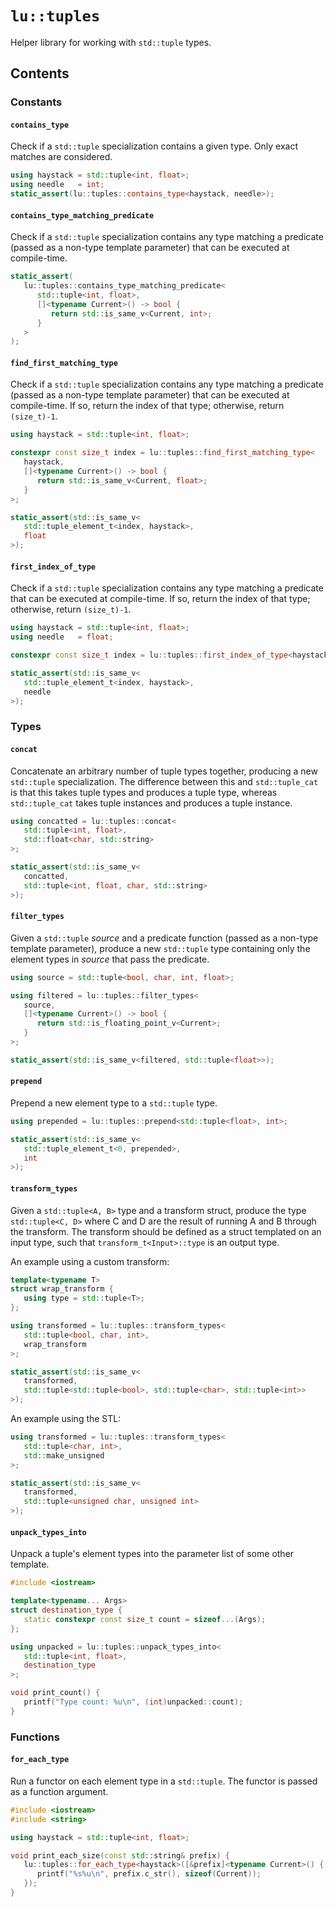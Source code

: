 
# `lu::tuples`

Helper library for working with `std::tuple` types.

## Contents

### Constants

#### `contains_type`

Check if a `std::tuple` specialization contains a given type. Only exact matches are considered.

```c++
using haystack = std::tuple<int, float>;
using needle   = int;
static_assert(lu::tuples::contains_type<haystack, needle>);
```

#### `contains_type_matching_predicate`

Check if a `std::tuple` specialization contains any type matching a predicate (passed as a non-type template parameter) that can be executed at compile-time.

```c++
static_assert(
   lu::tuples::contains_type_matching_predicate<
      std::tuple<int, float>,
      []<typename Current>() -> bool {
         return std::is_same_v<Current, int>;
      }
   >
);
```

#### `find_first_matching_type`

Check if a `std::tuple` specialization contains any type matching a predicate (passed as a non-type template parameter) that can be executed at compile-time. If so, return the index of that type; otherwise, return `(size_t)-1`.

```c++
using haystack = std::tuple<int, float>;

constexpr const size_t index = lu::tuples::find_first_matching_type<
   haystack,
   []<typename Current>() -> bool {
      return std::is_same_v<Current, float>;
   }
>;

static_assert(std::is_same_v<
   std::tuple_element_t<index, haystack>,
   float
>);
```

#### `first_index_of_type`

Check if a `std::tuple` specialization contains any type matching a predicate that can be executed at compile-time. If so, return the index of that type; otherwise, return `(size_t)-1`.

```c++
using haystack = std::tuple<int, float>;
using needle   = float;

constexpr const size_t index = lu::tuples::first_index_of_type<haystack, needle>;

static_assert(std::is_same_v<
   std::tuple_element_t<index, haystack>,
   needle
>);
```


### Types

#### `concat`

Concatenate an arbitrary number of tuple types together, producing a new `std::tuple` specialization. The difference between this and `std::tuple_cat` is that this takes tuple types and produces a tuple type, whereas `std::tuple_cat` takes tuple instances and produces a tuple instance.

```c++
using concatted = lu::tuples::concat<
   std::tuple<int, float>,
   std::float<char, std::string>
>;

static_assert(std::is_same_v<
   concatted,
   std::tuple<int, float, char, std::string>
>);
```

#### `filter_types`

Given a `std::tuple` *source* and a predicate function (passed as a non-type template parameter), produce a new `std::tuple` type containing only the element types in *source* that pass the predicate.

```c++
using source = std::tuple<bool, char, int, float>;

using filtered = lu::tuples::filter_types<
   source,
   []<typename Current>() -> bool {
      return std::is_floating_point_v<Current>;
   }
>;

static_assert(std::is_same_v<filtered, std::tuple<float>>);
```

#### `prepend`

Prepend a new element type to a `std::tuple` type.

```c++
using prepended = lu::tuples::prepend<std::tuple<float>, int>;

static_assert(std::is_same_v<
   std::tuple_element_t<0, prepended>,
   int
>);
```

#### `transform_types`

Given a `std::tuple<A, B>` type and a transform struct, produce the type `std::tuple<C, D>` where C and D are the result of running A and B through the transform. The transform should be defined as a struct templated on an input type, such that `transform_t<Input>::type` is an output type.

An example using a custom transform:

```c++
template<typename T>
struct wrap_transform {
   using type = std::tuple<T>;
};

using transformed = lu::tuples::transform_types<
   std::tuple<bool, char, int>,
   wrap_transform
>;

static_assert(std::is_same_v<
   transformed,
   std::tuple<std::tuple<bool>, std::tuple<char>, std::tuple<int>>
>);
```

An example using the STL:

```c++
using transformed = lu::tuples::transform_types<
   std::tuple<char, int>,
   std::make_unsigned
>;

static_assert(std::is_same_v<
   transformed,
   std::tuple<unsigned char, unsigned int>
>);
```

#### `unpack_types_into`

Unpack a tuple's element types into the parameter list of some other template.

```c++
#include <iostream>

template<typename... Args>
struct destination_type {
   static constexpr const size_t count = sizeof...(Args);
};

using unpacked = lu::tuples::unpack_types_into<
   std::tuple<int, float>,
   destination_type
>;

void print_count() {
   printf("Type count: %u\n", (int)unpacked::count);
}
```


### Functions

#### `for_each_type`

Run a functor on each element type in a `std::tuple`. The functor is passed as a function argument.

```c++
#include <iostream>
#include <string>

using haystack = std::tuple<int, float>;

void print_each_size(const std::string& prefix) {
   lu::tuples::for_each_type<haystack>([&prefix]<typename Current>() {
      printf("%s%u\n", prefix.c_str(), sizeof(Current));
   });
}
```